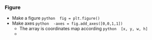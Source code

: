### Figure
- Make a figure ```python 
fig = plt.figure()```
- Make axes ```python 
-axes = fig.add_axes([0,0,1,1])```
  - The array is coordinates map according ```python 
  [x, y, w, h]```
  - 
